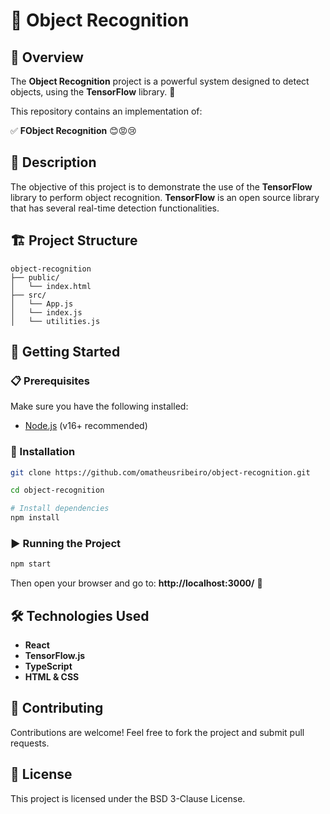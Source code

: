 # 🤖 Object Recognition

## 📌 Overview
The **Object Recognition** project is a powerful system designed to detect objects, using the **TensorFlow** library. 🚀

This repository contains an implementation of:

✅ **FObject Recognition** 😊😡😢  

## 📝 Description
The objective of this project is to demonstrate the use of the **TensorFlow** library to perform object recognition. **TensorFlow** is an open source library that has several real-time detection functionalities.

## 🏗️ Project Structure
```
object-recognition
├── public/
│   └── index.html      
├── src/
│   └── App.js   
│   └── index.js    
│   └── utilities.js       
```

## 🚀 Getting Started

### 📋 Prerequisites
Make sure you have the following installed:
- [Node.js](https://nodejs.org/) (v16+ recommended)

### 🔧 Installation
```sh
git clone https://github.com/omatheusribeiro/object-recognition.git
```
```sh
cd object-recognition
```
```sh
# Install dependencies
npm install
```

### ▶️ Running the Project
```sh
npm start
```
Then open your browser and go to: **http://localhost:3000/** 🚀

## 🛠️ Technologies Used
- **React**
- **TensorFlow.js**
- **TypeScript**
- **HTML & CSS**

## 🤝 Contributing
Contributions are welcome! Feel free to fork the project and submit pull requests.

## 📜 License
This project is licensed under the BSD 3-Clause License.
